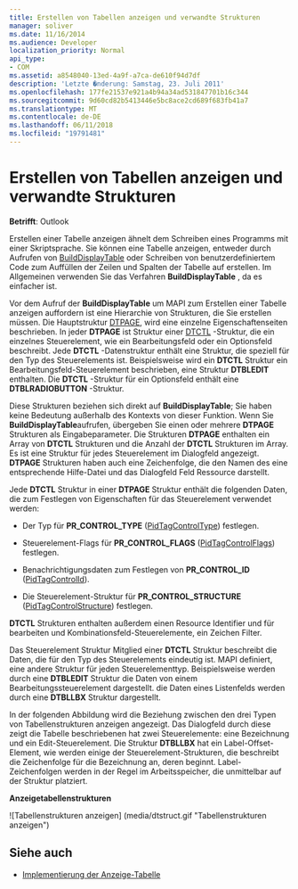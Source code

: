 ```yaml
---
title: Erstellen von Tabellen anzeigen und verwandte Strukturen
manager: soliver
ms.date: 11/16/2014
ms.audience: Developer
localization_priority: Normal
api_type:
- COM
ms.assetid: a8548040-13ed-4a9f-a7ca-de610f94d7df
description: 'Letzte �nderung: Samstag, 23. Juli 2011'
ms.openlocfilehash: 177fe21537e921a4b94a34ad531847701b16c344
ms.sourcegitcommit: 9d60cd82b5413446e5bc8ace2cd689f683fb41a7
ms.translationtype: MT
ms.contentlocale: de-DE
ms.lasthandoff: 06/11/2018
ms.locfileid: "19791481"
---
```

# <a name="creating-display-tables-and-related-structures"></a>Erstellen von Tabellen anzeigen und verwandte Strukturen
  
**Betrifft**: Outlook 
  
Erstellen einer Tabelle anzeigen ähnelt dem Schreiben eines Programms mit einer Skriptsprache. Sie können eine Tabelle anzeigen, entweder durch Aufrufen von [BuildDisplayTable](builddisplaytable.md) oder Schreiben von benutzerdefiniertem Code zum Auffüllen der Zeilen und Spalten der Tabelle auf erstellen. Im Allgemeinen verwenden Sie das Verfahren **BuildDisplayTable** , da es einfacher ist. 
  
Vor dem Aufruf der **BuildDisplayTable** um MAPI zum Erstellen einer Tabelle anzeigen auffordern ist eine Hierarchie von Strukturen, die Sie erstellen müssen. Die Hauptstruktur [DTPAGE](dtpage.md), wird eine einzelne Eigenschaftenseiten beschrieben. In jeder **DTPAGE** ist Struktur einer [DTCTL](dtctl.md) -Struktur, die ein einzelnes Steuerelement, wie ein Bearbeitungsfeld oder ein Optionsfeld beschreibt. Jede **DTCTL** -Datenstruktur enthält eine Struktur, die speziell für den Typ des Steuerelements ist. Beispielsweise wird ein **DTCTL** Struktur ein Bearbeitungsfeld-Steuerelement beschrieben, eine Struktur **DTBLEDIT** enthalten. Die **DTCTL** -Struktur für ein Optionsfeld enthält eine **DTBLRADIOBUTTON** -Struktur. 
  
Diese Strukturen beziehen sich direkt auf **BuildDisplayTable**; Sie haben keine Bedeutung außerhalb des Kontexts von dieser Funktion. Wenn Sie **BuildDisplayTable**aufrufen, übergeben Sie einen oder mehrere **DTPAGE** Strukturen als Eingabeparameter. Die Strukturen **DTPAGE** enthalten ein Array von **DTCTL** Strukturen und die Anzahl der **DTCTL** Strukturen im Array. Es ist eine Struktur für jedes Steuerelement im Dialogfeld angezeigt. **DTPAGE** Strukturen haben auch eine Zeichenfolge, die den Namen des eine entsprechende Hilfe-Datei und das Dialogfeld Feld Ressource darstellt. 
  
Jede **DTCTL** Struktur in einer **DTPAGE** Struktur enthält die folgenden Daten, die zum Festlegen von Eigenschaften für das Steuerelement verwendet werden: 
  
- Der Typ für **PR_CONTROL_TYPE** ([PidTagControlType](pidtagcontroltype-canonical-property.md)) festlegen.
    
- Steuerelement-Flags für **PR_CONTROL_FLAGS** ([PidTagControlFlags](pidtagcontrolflags-canonical-property.md)) festlegen.
    
- Benachrichtigungsdaten zum Festlegen von **PR_CONTROL_ID** ([PidTagControlId](pidtagcontrolid-canonical-property.md)).
    
- Die Steuerelement-Struktur für **PR_CONTROL_STRUCTURE** ([PidTagControlStructure](pidtagcontrolstructure-canonical-property.md)) festlegen.
    
**DTCTL** Strukturen enthalten außerdem einen Resource Identifier und für bearbeiten und Kombinationsfeld-Steuerelemente, ein Zeichen Filter. 
  
Das Steuerelement Struktur Mitglied einer **DTCTL** Struktur beschreibt die Daten, die für den Typ des Steuerelements eindeutig ist. MAPI definiert, eine andere Struktur für jeden Steuerelementtyp. Beispielsweise werden durch eine **DTBLEDIT** Struktur die Daten von einem Bearbeitungssteuerelement dargestellt. die Daten eines Listenfelds werden durch eine **DTBLLBX** Struktur dargestellt. 
  
In der folgenden Abbildung wird die Beziehung zwischen den drei Typen von Tabellenstrukturen anzeigen angezeigt. Das Dialogfeld durch diese zeigt die Tabelle beschriebenen hat zwei Steuerelemente: eine Bezeichnung und ein Edit-Steuerelement. Die Struktur **DTBLLBX** hat ein Label-Offset-Element, wie werden einige der Steuerelement-Strukturen, die beschreibt die Zeichenfolge für die Bezeichnung an, deren beginnt. Label-Zeichenfolgen werden in der Regel im Arbeitsspeicher, die unmittelbar auf der Struktur platziert. 
  
**Anzeigetabellenstrukturen**
  
![Tabellenstrukturen anzeigen] (media/dtstruct.gif "Tabellenstrukturen anzeigen")
  
## <a name="see-also"></a>Siehe auch

- [Implementierung der Anzeige-Tabelle](display-table-implementation.md)

